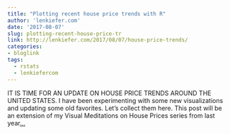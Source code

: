 ```yaml
---
title: "Plotting recent house price trends with R"
author: 'lenkiefer.com'
date: '2017-08-07'
slug: plotting-recent-house-price-tr
link: http://lenkiefer.com/2017/08/07/house-price-trends/
categories:
- bloglink
tags:
  - rstats
  - lenkiefercom
---
```


IT IS TIME FOR AN UPDATE ON HOUSE PRICE TRENDS AROUND THE UNITED STATES. I have been experimenting with some new visualizations and updating some old favorites. Let’s collect them here. This post will be an extension of my Visual Meditations on House Prices series from last year[... <i class="fas fa-external-link-alt"></i>](http://lenkiefer.com/2017/08/07/house-price-trends/)

